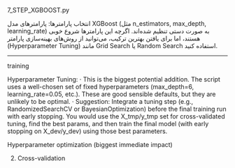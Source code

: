 7_STEP_XGBOOST.py

انتخاب پارامترها: پارامترهای مدل XGBoost (مثل n_estimators, max_depth, learning_rate) به صورت دستی تنظیم شده‌اند. اگرچه این پارامترها شروع خوبی هستند، اما برای یافتن بهترین ترکیب، می‌توانید از روش‌های بهینه‌سازی پارامتر (Hyperparameter Tuning) مانند Grid Search یا Random Search استفاده کنید.



------------------------
training 

Hyperparameter Tuning:
   · This is the biggest potential addition. The script uses a well-chosen set of fixed hyperparameters (max_depth=6, learning_rate=0.05, etc.). These are good sensible defaults, but they are unlikely to be optimal.
   · Suggestion: Integrate a tuning step (e.g., RandomizedSearchCV or BayesianOptimization) before the final training run with early stopping. You would use the X_tmp/y_tmp set for cross-validated tuning, find the best params, and then train the final model (with early stopping on X_dev/y_dev) using those best parameters.


Hyperparameter optimization (biggest immediate impact)

2. Cross-validation
